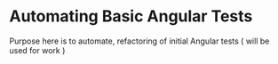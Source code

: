 # Automating Basic Angular Tests
Purpose here is to automate, refactoring of initial Angular tests ( will be used for work )

